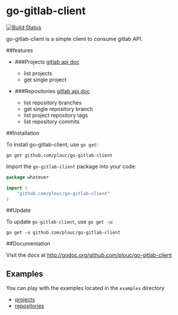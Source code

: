 go-gitlab-client
================

[![Build Status](https://travis-ci.org/plouc/go-gitlab-client.png?branch=master)](https://travis-ci.org/plouc/go-gitlab-client)

go-gitlab-client is a simple client to consume gitlab API.

##features

*	
	###Projects [gitlab api doc](http://api.gitlab.org/projects.html)
	* list projects
	* get single project

*	
	###Repositories [gitlab api doc](http://api.gitlab.org/repositories.html)
	* list repository branches
    * get single repository branch
    * list project repository tags
    * list repository commits


##Installation

To install go-gitlab-client, use `go get`:

    go get github.com/plouc/go-gitlab-client

Import the `go-gitlab-client` package into your code:

```go
package whatever

import (
    "github.com/plouc/go-gitlab-client"
)
```


##Update

To update `go-gitlab-client`, use `go get -u`:

    go get -u github.com/plouc/go-gitlab-client


##Documentation

Visit the docs at http://godoc.org/github.com/plouc/go-gitlab-client


## Examples

You can play with the examples located in the `examples` directory

* [projects](https://github.com/plouc/go-gitlab-client/tree/master/examples/projects)
* [repositories](https://github.com/plouc/go-gitlab-client/tree/master/examples/repositories)